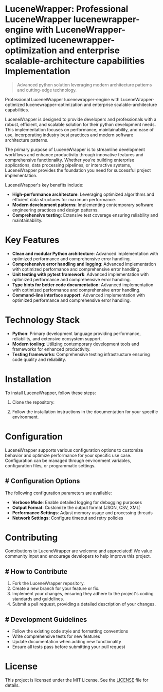 <!-- fallback_LuceneWrapper_20250810103657_49175 -->

# LuceneWrapper: Professional LuceneWrapper lucenewrapper-engine with LuceneWrapper-optimized lucenewrapper-optimization and enterprise scalable-architecture capabilities Implementation
> Advanced python solution leveraging modern architecture patterns and cutting-edge technology.

Professional LuceneWrapper lucenewrapper-engine with LuceneWrapper-optimized lucenewrapper-optimization and enterprise scalable-architecture capabilities.

LuceneWrapper is designed to provide developers and professionals with a robust, efficient, and scalable solution for their python development needs. This implementation focuses on performance, maintainability, and ease of use, incorporating industry best practices and modern software architecture patterns.

The primary purpose of LuceneWrapper is to streamline development workflows and enhance productivity through innovative features and comprehensive functionality. Whether you're building enterprise applications, data processing pipelines, or interactive systems, LuceneWrapper provides the foundation you need for successful project implementation.

LuceneWrapper's key benefits include:

* **High-performance architecture**: Leveraging optimized algorithms and efficient data structures for maximum performance.
* **Modern development patterns**: Implementing contemporary software engineering practices and design patterns.
* **Comprehensive testing**: Extensive test coverage ensuring reliability and maintainability.

# Key Features

* **Clean and modular Python architecture**: Advanced implementation with optimized performance and comprehensive error handling.
* **Comprehensive error handling and logging**: Advanced implementation with optimized performance and comprehensive error handling.
* **Unit testing with pytest framework**: Advanced implementation with optimized performance and comprehensive error handling.
* **Type hints for better code documentation**: Advanced implementation with optimized performance and comprehensive error handling.
* **Command-line interface support**: Advanced implementation with optimized performance and comprehensive error handling.

# Technology Stack

* **Python**: Primary development language providing performance, reliability, and extensive ecosystem support.
* **Modern tooling**: Utilizing contemporary development tools and frameworks for enhanced productivity.
* **Testing frameworks**: Comprehensive testing infrastructure ensuring code quality and reliability.

# Installation

To install LuceneWrapper, follow these steps:

1. Clone the repository:


2. Follow the installation instructions in the documentation for your specific environment.

# Configuration

LuceneWrapper supports various configuration options to customize behavior and optimize performance for your specific use case. Configuration can be managed through environment variables, configuration files, or programmatic settings.

## # Configuration Options

The following configuration parameters are available:

* **Verbose Mode**: Enable detailed logging for debugging purposes
* **Output Format**: Customize the output format (JSON, CSV, XML)
* **Performance Settings**: Adjust memory usage and processing threads
* **Network Settings**: Configure timeout and retry policies

# Contributing

Contributions to LuceneWrapper are welcome and appreciated! We value community input and encourage developers to help improve this project.

## # How to Contribute

1. Fork the LuceneWrapper repository.
2. Create a new branch for your feature or fix.
3. Implement your changes, ensuring they adhere to the project's coding standards and guidelines.
4. Submit a pull request, providing a detailed description of your changes.

## # Development Guidelines

* Follow the existing code style and formatting conventions
* Write comprehensive tests for new features
* Update documentation when adding new functionality
* Ensure all tests pass before submitting your pull request

# License

This project is licensed under the MIT License. See the [LICENSE](https://github.com/laurindoisaac/LuceneWrapper/blob/main/LICENSE) file for details.
